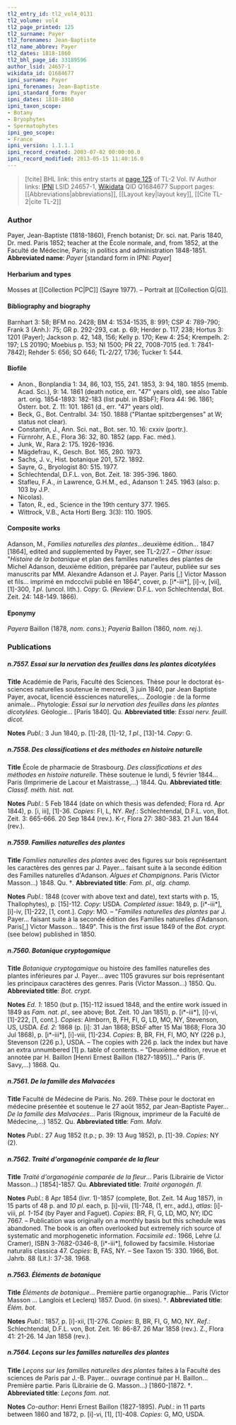 ```yaml
---
tl2_entry_id: tl2_vol4_0131
tl2_volume: vol4
tl2_page_printed: 125
tl2_surname: Payer
tl2_forenames: Jean-Baptiste
tl2_name_abbrev: Payer
tl2_dates: 1818-1860
tl2_bhl_page_id: 33189596
author_lsid: 24657-1
wikidata_id: Q1684677
ipni_surname: Payer
ipni_forenames: Jean-Baptiste
ipni_standard_form: Payer
ipni_dates: 1818-1860
ipni_taxon_scope: 
- Botany
- Bryophytes
- Spermatophytes
ipni_geo_scope: 
- France
ipni_version: 1.1.1.1
ipni_record_created: 2003-07-02 00:00:00.0
ipni_record_modified: 2013-05-15 11:40:16.0
---
```


> [!cite] BHL link: this entry starts at [page 125](https://www.biodiversitylibrary.org/page/33189596) of TL-2 Vol. IV
> Author links: [IPNI](https://www.ipni.org/a/24657-1) LSID 24657-1, [Wikidata](https://www.wikidata.org/wiki/Q1684677) QID Q1684677
> Support pages: [[Abbreviations|abbreviations]], [[Layout key|layout key]], [[Cite TL-2|cite TL-2]]

### Author

Payer, Jean-Baptiste (1818-1860), French botanist; Dr. sci. nat. Paris 1840, Dr. med. Paris 1852; teacher at the École normale, and, from 1852, at the Faculté de Médecine, Paris; in politics and administration 1848-1851. 
**Abbreviated name**: *Payer* \[standard form in IPNI: *Payer*\]

#### Herbarium and types

Mosses at [[Collection PC|PC]] (Sayre 1977). – Portrait at [[Collection G|G]].

#### Bibliography and biography

Barnhart 3: 58; BFM no. 2428; BM 4: 1534-1535, 8: 991; CSP 4: 789-790; Frank 3 (Anh.): 75; GR p. 292-293, cat. p. 69; Herder p. 117, 238; Hortus 3: 1201 (Payer); Jackson p. 42, 148, 156; Kelly p. 170; Kew 4: 254; Krempelh. 2: 197; LS 20190; Moebius p. 153; NI 1500; PR 22, 7008-7015 (ed. 1: 7841-7842); Rehder 5: 656; SO 646; TL-2/27, 1736; Tucker 1: 544.

#### Biofile

- Anon., Bonplandia 1: 34, 86, 103, 155, 241. 1853, 3: 94, 180. 1855 (memb. Acad. Sci.), 9: 14. 1861 (death notice, err. "47" years old), see also Table art. orig. 1854-1893: 182-183 (list publ. in BSbF); Flora 44: 96. 1861; Österr. bot. Z. 11: 101. 1861 (d., err. "47" years old).
- Beck, G., Bot. Centralbl. 34: 150. 1888 ("Plantae spitzbergenses" at W; status not clear).
- Constantin, J., Ann. Sci. nat., Bot. ser. 10. 16: cxxiv (portr.).
- Fürnrohr, A.E., Flora 36: 32, 80. 1852 (app. Fac. méd.).
- Junk, W., Rara 2: 175. 1926-1936.
- Mägdefrau, K., Gesch. Bot. 165, 280. 1973.
- Sachs, J. v., Hist. botanique 201, 572. 1892.
- Sayre, G., Bryologist 80: 515. 1977.
- Schlechtendal, D.F.L. von, Bot. Zeit. 18: 395-396. 1860.
- Stafleu, F.A., *in* Lawrence, G.H.M., ed., Adanson 1: 245. 1963 (also: p. 103 by J.P.
- Nicolas).
- Taton, R., ed., Science in the 19th century 377. 1965.
- Wittrock, V.B., Acta Horti Berg. 3(3): 110. 1905.

#### Composite works

Adanson, M., *Families naturelles des plantes*...deuxième édition... 1847 \[1864\], edited and supplemented by Payer, see TL-2/27. – *Other issue*: "*Histoire de la botanique* et plan des familles naturelles des plantes de Michel Adanson, deuxième édition, préparée par l'auteur, publiée sur ses manuscrits par MM. Alexandre Adanson et J. Payer. Paris \[,\] Victor Masson et fils... imprimé en mdccclvii publié en 1864", cover, p. \[i\*-iii\*\], \[i\]-v, \[vii\], \[1\]-300, *1 pl*. (uncol. lith.). *Copy*: G. (*Review*: D.F.L. von Schlechtendal, Bot. Zeit. 24: 148-149. 1866).

#### Eponymy

*Payera* Baillon (1878, *nom. cons.*); *Payeria* Baillon (1860, *nom. rej.*).

### Publications

##### n.7557. Essai sur la nervation des feuilles dans les plantes dicotylées

**Title**
Académie de Paris, Faculté des Sciences. Thèse pour le doctorat ès-sciences naturelles soutenue le mercredi, 3 juin 1840, par Jean Baptiste Payer, avocat, licencié èssciences naturelles,... Zoologie : de la forme animale... Phytologie: *Essai sur la nervation des feuilles dans les plantes dicotylées*. Géologie... \[Paris 1840\]. Qu.
**Abbreviated title**: *Essai nerv. feuill. dicot.*

**Notes**
*Publ*.: 3 Jun 1840, p. \[1\]-28, \[1\]-12, *1 pl*., \[13\]-14. *Copy*: G.

##### n.7558. Des classifications et des méthodes en histoire naturelle

**Title**
École de pharmacie de Strasbourg. *Des classifications et des méthodes en histoire naturelle*. Thèse soutenue le lundi, 5 février 1844... Paris (Imprimerie de Lacour et Maistrasse,...) 1844. Qu.
**Abbreviated title**: *Classif. méth. hist. nat.*

**Notes**
*Publ*.: 5 Feb 1844 (date on which thesis was defended; Flora rd. Apr 1844), p. \[i, iii\], \[1\]-36. *Copies*: FI, L, NY.
*Ref*.: Schlechtendal, D.F.L. von, Bot. Zeit. 3: 665-666. 20 Sep 1844 (rev.). K-r, Flora 27: 380-383. 21 Jun 1844 (rev.).

##### n.7559. Families naturelles des plantes

**Title**
*Families naturelles des plantes* avec des figures sur bois représentant les caractères des genres par J. Payer... faisant suite à la seconde édition des Familles naturelles d'Adanson. *Algues et Champignons*. Paris (Victor Masson...) 1848. Qu. †.
**Abbreviated title**: *Fam. pl., alg. champ.*

**Notes**
*Publ*.: 1848 (cover with above text and date), text starts with p. 15, Thallophytes), p. \[15\]-112. *Copy*: USDA.
*Completed issue*: 1849, p. \[i\*-iii\*\], \[i\]-iv, \[1\]-222, \[1, cont.\]. *Copy*: MO. – "*Familles naturelles des plantes* par J. Payer... faisant suite à la seconde édition des Familles naturelles d'Adanson. Paris\[,\] Victor Masson... 1849". This is the first issue 1849 of the *Bot. crypt.* (see below) published in 1850.

##### n.7560. Botanique cryptogamique

**Title**
*Botanique cryptogamique* ou histoire des familles naturelles des plantes inférieures par J. Payer... avec 1105 gravures sur bois représentant les principaux caractères des genres. Paris (Victor Masson...) 1850. Qu.
**Abbreviated title**: *Bot. crypt.*

**Notes**
*Ed. 1*: 1850 (but p. \[15\]-112 issued 1848, and the entire work issued in 1849 as *Fam. nat. pl*., see above; Bot. Zeit. 10 Jan 1851), p. \[i\*-iii\*\], \[i\]-vi, \[1\]-222, \[1, cont.\]. *Copies*: Almborn, B, FH, FI, G, LD, MO, NY, Stevenson, US, USDA.
*Ed. 2*: 1868 (p. \[i\]: 31 Jan 1868; BSbF after 15 Mai 1868; Flora 30 Jul 1868), p. \[i\*-iii\*\], \[i\]-viii, \[1\]-234. *Copies*: B, BR, FH, FI, MO, NY (226 p.), Stevenson (226 p.), USDA. – The copies with 226 p. lack the index but have an extra unnumbered \[1\] p. table of contents. – "Deuxième édition, revue et annotée par H. Baillon \[Henri Ernest Baillon (1827-1895)\]..." Paris (F. Savy,...) 1868. Qu.

##### n.7561. De la famille des Malvacées

**Title**
Faculté de Médecine de Paris. No. 269. Thèse pour le doctorat en médecine présentée et soutenue le 27 août 1852, par Jean-Baptiste Payer... *De la famille des Malvacées*... Paris (Rignoux, imprimeur de la Faculté de Médecine,...) 1852. Qu.
**Abbreviated title**: *Fam. Malv.*

**Notes**
*Publ*.: 27 Aug 1852 (t.p.; p. 39: 13 Aug 1852), p. \[1\]-39. *Copies*: NY (2).

##### n.7562. Traité d'organogénie comparée de la fleur

**Title**
*Traité d'organogénie comparée de la fleur*... Paris (Librairie de Victor Masson...) \[1854\]-1857. Qu.
**Abbreviated title**: *Traité organogén. fl.*

**Notes**
*Publ*.: 8 Apr 1854 (livr. 1)-1857 (complete, Bot. Zeit. 14 Aug 1857), in 15 parts of 48 p. and *10 pl*. each, p. \[i\]-viii, \[1\]-748, (1, err., add.), *atlas*: \[i\]-viii, *pl. 1-154* (by Payer and Faguet). *Copies*: BR, FI, G, LD, MO, NY; IDC 7667. – Publication was originally on a monthly basis but this schedule was abandoned. The book is an often overlooked but extremely rich source of systematic and morphogenetic information.
*Facsimile ed*.: 1966, Lehre (J. Cramer), ISBN 3-7682-0346-8, \[i\*-iii\*\], followed by facsimile. Historiae naturalis classica 47. *Copies*: B, FAS, NY. – See Taxon 15: 330. 1966, Bot. Jahrb. 88 (Lit.): 37-38. 1968.

##### n.7563. Éléments de botanique

**Title**
*Éléments de botanique*... Première partie organographie... Paris (Victor Masson ... Langlois et Leclerq) 1857. Duod. (in sixes). †.
**Abbreviated title**: *Élém. bot.*

**Notes**
*Publ*.: 1857, p. \[i\]-xii, \[1\]-276. *Copies*: B, BR, FI, G, MO, NY.
*Ref*.: Schlechtendal, D.F.L. von, Bot. Zeit. 16: 86-87. 26 Mar 1858 (rev.). Z., Flora 41: 21-26. 14 Jan 1858 (rev.).

##### n.7564. Leçons sur les familles naturelles des plantes

**Title**
*Leçons sur les familles naturelles des plantes* faites à la Faculté des sciences de Paris par J.-B. Payer... ouvrage continué par H. Baillon... Première partie. Paris (Librairie de G. Masson...) \[1860-\]1872. †.
**Abbreviated title**: *Leçons fam. nat.*

**Notes**
*Co-author*: Henri Ernest Baillon (1827-1895).
*Publ*.: in 11 parts between 1860 and 1872, p. \[i\]-vi, \[1\], \[1\]-408. *Copies*: G, MO, USDA.

